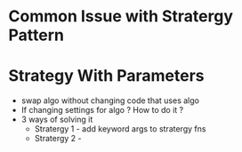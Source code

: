# Common Issue with Stratergy Pattern 
# Strategy With Parameters

- swap algo without changing code that uses algo
- If changing settings for algo ? How to do it ? 
- 3 ways of solving it 
    - Stratergy 1 - add keyword args to stratergy fns
    - Stratergy 2 -  